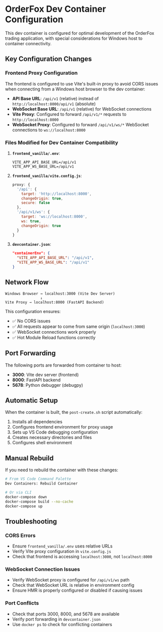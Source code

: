 # OrderFox Dev Container Configuration

This dev container is configured for optimal development of the OrderFox trading application, with special considerations for Windows host to container connectivity.

## Key Configuration Changes

### Frontend Proxy Configuration

The frontend is configured to use Vite's built-in proxy to avoid CORS issues when connecting from a Windows host browser to the dev container:

- **API Base URL**: `/api/v1` (relative) instead of `http://localhost:8000/api/v1` (absolute)
- **WebSocket Base URL**: `/api/v1` (relative) for WebSocket connections
- **Vite Proxy**: Configured to forward `/api/v1/*` requests to `http://localhost:8000`
- **WebSocket Proxy**: Configured to forward `/api/v1/ws/*` WebSocket connections to `ws://localhost:8000`

### Files Modified for Dev Container Compatibility

1. **`frontend_vanilla/.env`**:
   ```env
   VITE_APP_API_BASE_URL=/api/v1
   VITE_APP_WS_BASE_URL=/api/v1
   ```

2. **`frontend_vanilla/vite.config.js`**:
   ```javascript
   proxy: {
     '/api': {
       target: 'http://localhost:8000',
       changeOrigin: true,
       secure: false
     },
     '/api/v1/ws': {
       target: 'ws://localhost:8000',
       ws: true,
       changeOrigin: true
     }
   }
   ```

3. **`devcontainer.json`**:
   ```json
   "containerEnv": {
     "VITE_APP_API_BASE_URL": "/api/v1",
     "VITE_APP_WS_BASE_URL": "/api/v1"
   }
   ```

## Network Flow

```
Windows Browser → localhost:3000 (Vite Dev Server)
                ↓
Vite Proxy → localhost:8000 (FastAPI Backend)
```

This configuration ensures:
- ✅ No CORS issues
- ✅ All requests appear to come from same origin (`localhost:3000`)
- ✅ WebSocket connections work properly
- ✅ Hot Module Reload functions correctly

## Port Forwarding

The following ports are forwarded from container to host:

- **3000**: Vite dev server (frontend)
- **8000**: FastAPI backend
- **5678**: Python debugger (debugpy)

## Automatic Setup

When the container is built, the `post-create.sh` script automatically:

1. Installs all dependencies
2. Configures frontend environment for proxy usage
3. Sets up VS Code debugging configuration
4. Creates necessary directories and files
5. Configures shell environment

## Manual Rebuild

If you need to rebuild the container with these changes:

```bash
# From VS Code Command Palette
Dev Containers: Rebuild Container

# Or via CLI
docker-compose down
docker-compose build --no-cache
docker-compose up
```

## Troubleshooting

### CORS Errors
- Ensure `frontend_vanilla/.env` uses relative URLs
- Verify Vite proxy configuration in `vite.config.js`
- Check that frontend is accessing `localhost:3000`, not `localhost:8000`

### WebSocket Connection Issues
- Verify WebSocket proxy is configured for `/api/v1/ws` path
- Check that WebSocket URL is relative in environment config
- Ensure HMR is properly configured or disabled if causing issues

### Port Conflicts
- Check that ports 3000, 8000, and 5678 are available
- Verify port forwarding in `devcontainer.json`
- Use `docker ps` to check for conflicting containers